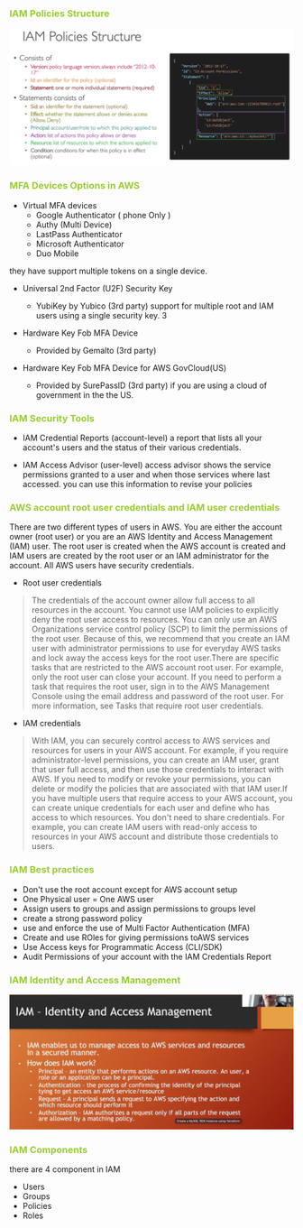 <h3 style='color:yellowgreen'>IAM Policies Structure </h3>

<img src='../../assets/IAM_Policies_structure.png'>


<h3 style='color:yellowgreen'>MFA Devices Options in AWS</h3>

- Virtual MFA devices
    - Google Authenticator ( phone Only )
    - Authy (Multi Device)
    - LastPass Authenticator
    - Microsoft Authenticator
    - Duo Mobile

 they have support multiple tokens on a single device. 
- Universal 2nd Factor (U2F) Security Key 
    - YubiKey by Yubico (3rd party)
 support for multiple root and IAM users using a single security key. 3
- Hardware Key Fob MFA Device 
    - Provided by Gemalto (3rd party)

- Hardware Key Fob MFA Device for AWS GovCloud(US)
    - Provided by SurePassID (3rd party)
if you are using a cloud of government in the the US.


<h3 style='color:yellowgreen'>IAM Security Tools</h3>

- IAM Credential Reports (account-level)
     a report that lists all your account's users and the status of their various credentials.

- IAM Access Advisor (user-level)
     access advisor shows the service permissions granted to a user and when those  services where last accessed.
     you can use this information to revise your policies

<h3 style='color:yellowgreen'>AWS account root user credentials and IAM user credentials</h3>
There are two different types of users in AWS. You are either the account owner (root user) or you are an AWS Identity and Access Management (IAM) user. The root user is created when the AWS account is created and IAM users are created by the root user or an IAM administrator for the account. All AWS users have security credentials.



- Root user credentials

>The credentials of the account owner allow full access to all resources in the account. You cannot use IAM policies to explicitly deny the root user access to resources. You can only use an AWS Organizations service control policy (SCP) to limit the permissions of the root user. Because of this, we recommend that you create an IAM user with administrator permissions to use for everyday AWS tasks and lock away the access keys for the root user.There are specific tasks that are restricted to the AWS account root user. For example, only the root user can close your account. If you need to perform a task that requires the root user, sign in to the AWS Management Console using the email address and password of the root user. For more information, see Tasks that require root user credentials.

- IAM credentials

>With IAM, you can securely control access to AWS services and resources for users in your AWS account. For example, if you require administrator-level permissions, you can create an IAM user, grant that user full access, and then use those credentials to interact with AWS. If you need to modify or revoke your permissions, you can delete or modify the policies that are associated with that IAM user.If you have multiple users that require access to your AWS account, you can create unique credentials for each user and define who has access to which resources. You don't need to share credentials. For example, you can create IAM users with read-only access to resources in your AWS account and distribute those credentials to users.

<h3 style='color:yellowgreen'>IAM Best practices</h3>

- Don't use the root account except for AWS account setup
- One Physical user = One AWS user
- Assign users to groups and assign permissions to groups level
- create a strong password policy 
- use and enforce the use of Multi Factor Authentication (MFA) 
- Create and use ROles for giving permissions toAWS services
- Use Access keys for Programmatic Access (CLI/SDK)
- Audit Permissions of your account with the IAM Credentials Report

<h3 style='color:yellowgreen'>IAM Identity and Access Management</h3>
<img src='../../assets/IAM_Identity_and_Access_management.png'>


<h3 style='color:yellowgreen'>IAM Components</h3>

there are 4 component in IAM
 - Users
 - Groups
 - Policies
 - Roles
